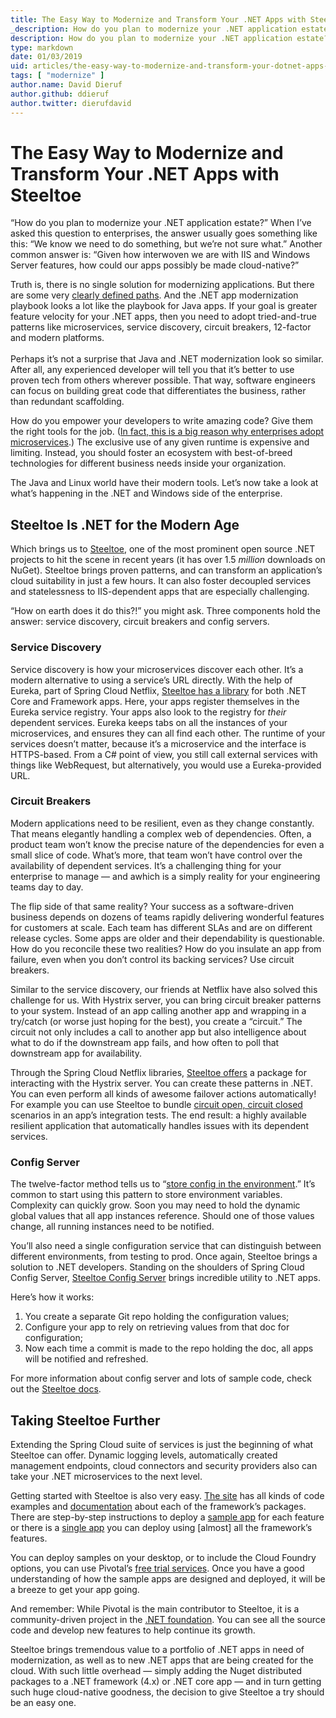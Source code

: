```yaml
---
title: The Easy Way to Modernize and Transform Your .NET Apps with Steeltoe
_description: How do you plan to modernize your .NET application estate?
description: How do you plan to modernize your .NET application estate?
type: markdown
date: 01/03/2019
uid: articles/the-easy-way-to-modernize-and-transform-your-dotnet-apps-with-steeltoe
tags: [ "modernize" ]
author.name: David Dieruf
author.github: ddieruf
author.twitter: dierufdavid
---
```


# The Easy Way to Modernize and Transform Your .NET Apps with Steeltoe

“How do you plan to modernize your .NET application estate?” When I’ve asked this question to enterprises, the answer usually goes something like this: “We know we need to do something, but we’re not sure what.” Another common answer is: “Given how interwoven we are with IIS and Windows Server features, how could our apps possibly be made cloud-native?”

Truth is, there is no single solution for modernizing applications. But there are some very [clearly defined paths](https://content.pivotal.io/blog/help-has-arrived-how-pcf-2-1-changes-how-you-look-at-windows-and-net). And the .NET app modernization playbook looks a lot like the playbook for Java apps. If your goal is greater feature velocity for your .NET apps, then you need to adopt tried-and-true patterns like microservices, service discovery, circuit breakers, 12-factor and modern platforms. \
 \
Perhaps it’s not a surprise that Java and .NET modernization look so similar. After all, any experienced developer will tell you that it’s better to use proven tech from others wherever possible. That way, software engineers can focus on building great code that differentiates the business, rather than redundant scaffolding. 

How do you empower your developers to write amazing code? Give them the right tools for the job. ([In fact, this is a big reason why enterprises adopt microservices](https://content.pivotal.io/blog/should-that-be-a-microservice-keep-these-six-factors-in-mind).) The exclusive use of any given runtime is expensive and limiting. Instead, you should foster an ecosystem with best-of-breed technologies for different business needs inside your organization.

The Java and Linux world have their modern tools. Let’s now take a look at what’s happening in the .NET and Windows side of the enterprise.

## Steeltoe Is .NET for the Modern Age

Which brings us to [Steeltoe](https://steeltoe.io), one of the most prominent open source .NET projects to hit the scene in recent years (it has over 1.5 *million* downloads on NuGet). Steeltoe brings proven patterns, and can transform an application’s cloud suitability in just a few hours. It can also foster decoupled services and statelessness to IIS-dependent apps that are especially challenging.

“How on earth does it do this?!” you might ask. Three components hold the answer: service discovery, circuit breakers and config servers.

### Service Discovery

Service discovery is how your microservices discover each other. It’s a modern alternative to using a service’s URL directly. With the help of Eureka, part of Spring Cloud Netflix, [Steeltoe has a library](https://steeltoe.io/docs/steeltoe-discovery/) for both .NET Core and Framework apps. Here, your apps register themselves in the Eureka service registry. Your apps also look to the registry for _their_ dependent services. Eureka keeps tabs on all the instances of your microservices, and ensures they can all find each other. The runtime of your services doesn’t matter, because it’s a microservice and the interface is HTTPS-based. From a C# point of view, you still call external services with things like WebRequest, but alternatively, you would use a Eureka-provided URL.

### Circuit Breakers

Modern applications need to be resilient, even as they change constantly. That means elegantly handling a complex web of dependencies. Often, a product team won’t know the precise nature of the dependencies for even a small slice of code. What’s more, that team won’t have control over the availability of dependent services. It’s a challenging thing for your enterprise to manage — and awhich is a simply reality for your engineering teams day to day.

The flip side of that same reality? Your success as a software-driven business depends on dozens of teams rapidly delivering wonderful features for customers at scale. Each team has different SLAs and are on different release cycles. Some apps are older and their dependability is questionable. How do you reconcile these two realities? How do you insulate an app from failure, even when you don’t control its backing services? Use circuit breakers.

Similar to the service discovery, our friends at Netflix have also solved this challenge for us. With Hystrix server, you can bring circuit breaker patterns to your system. Instead of an app calling another app and wrapping in a try/catch (or worse just hoping for the best), you create a “circuit.” The circuit not only includes a call to another app but also intelligence about what to do if the downstream app fails, and how often to poll that downstream app for availability.

Through the Spring Cloud Netflix libraries, [Steeltoe offers](https://steeltoe.io/docs/steeltoe-circuitbreaker/) a package for interacting with the Hystrix server. You can create these patterns in .NET. You can even perform all kinds of awesome failover actions automatically! For example you can use Steeltoe to bundle [circuit open, circuit closed](https://steeltoe.io/docs/steeltoe-circuitbreaker/) scenarios in an app’s integration tests. The end result: a highly available resilient application that automatically handles issues with its dependent services.

### Config Server

The twelve-factor method tells us to “[store config in the environment](https://12factor.net/config).” It’s common to start using this pattern to store environment variables. Complexity can quickly grow. Soon you may need to hold the dynamic global values that all app instances reference. Should one of those values change, all running instances need to be notified. 

You’ll also need a single configuration service that can distinguish between different environments, from testing to prod. Once again, Steeltoe brings a solution to .NET developers. Standing on the shoulders of Spring Cloud Config Server, [Steeltoe Config Server](https://steeltoe.io/docs/steeltoe-configuration/#2-0-config-server-provider/) brings incredible utility to .NET apps. 

Here’s how it works:

1. You create a separate Git repo holding the configuration values; 
2. Configure your app to rely on retrieving values from that doc for configuration; 
3. Now each time a commit is made to the repo holding the doc, all apps will be notified and refreshed.

For more information about config server and lots of sample code, check out the [Steeltoe docs](https://steeltoe.io/docs/steeltoe-configuration/#2-0-config-server-provider).

## Taking Steeltoe Further

Extending the Spring Cloud suite of services is just the beginning of what Steeltoe can offer. Dynamic logging levels, automatically created management endpoints, cloud connectors and security providers also can take your .NET microservices to the next level.

Getting started with Steeltoe is also very easy. [The site](https://steeltoe.io) has all kinds of code examples and [documentation](https://steeltoe.io/docs/steeltoe-configuration/) about each of the framework’s packages. There are step-by-step instructions to deploy a [sample app](https://github.com/SteeltoeOSS/Samples) for each feature or there is a [single app](https://github.com/SteeltoeOSS/Samples/tree/dev/MusicStore) you can deploy using [almost] all the framework’s features.

You can deploy samples on your desktop, or to include the Cloud Foundry options, you can use Pivotal’s [free trial services](https://run.pivotal.io/). Once you have a good understanding of how the sample apps are designed and deployed, it will be a breeze to get your app going.

And remember: While Pivotal is the main contributor to Steeltoe, it is a community-driven project in the [.NET foundation](https://dotnetfoundation.org/Projects?searchquery=steeltoe&type=project). You can see all the source code and develop new features to help continue its growth.

Steeltoe brings tremendous value to a portfolio of .NET apps in need of modernization, as well as to new .NET apps that are being created for the cloud. With such little overhead — simply adding the Nuget distributed packages to a .NET framework (4.x) or .NET core app — and in turn getting such huge cloud-native goodness, the decision to give Steeltoe a try should be an easy one. 
